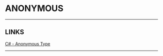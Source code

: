 # ANONYMOUS


---


## LINKS

[C# - Anonymous Type](https://www.tutorialsteacher.com/csharp/csharp-anonymous-type)


---


